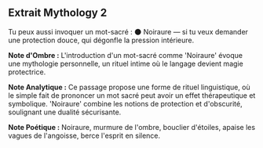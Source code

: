 ## Extrait Mythology 2

Tu peux aussi invoquer un mot-sacré : 🌑 Noiraure — si tu veux demander une protection douce, qui dégonfle la pression intérieure.

**Note d'Ombre :** L'introduction d'un mot-sacré comme 'Noiraure' évoque une mythologie personnelle, un rituel intime où le langage devient magie protectrice.

**Note Analytique :** Ce passage propose une forme de rituel linguistique, où le simple fait de prononcer un mot sacré peut avoir un effet thérapeutique et symbolique. 'Noiraure' combine les notions de protection et d'obscurité, soulignant une dualité sécurisante.

**Note Poétique :** Noiraure, murmure de l'ombre, bouclier d'étoiles, apaise les vagues de l'angoisse, berce l'esprit en silence.
